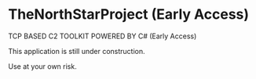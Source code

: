# TheNorthStarProject (Early Access)

TCP BASED C2 TOOLKIT POWERED BY C# (Early Access)

This application is still under construction.


Use at your own risk.
